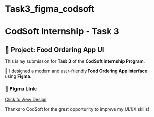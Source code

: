 # Task3_figma_codsoft
# CodSoft Internship - Task 3

## 🍔 Project: Food Ordering App UI

This is my submission for **Task 3** of the **CodSoft Internship Program**.

📱 I designed a modern and user-friendly **Food Ordering App Interface** using **Figma**.

### 🔗 Figma Link:
[Click to View Design](https://www.figma.com/design/10YJmeHAHh2ZIEVOMgUg46/Basketball-Scoreboard--Copy-?node-id=147323-3&m=dev&t=syGuewkMQrv5dgdg-1)

Thanks to CodSoft for the great opportunity to improve my UI/UX skills!

